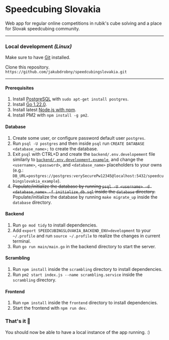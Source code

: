 # Speedcubing Slovakia

Web app for regular online competitions in rubik's cube solving and a place for Slovak speedcubing community.

---

### Local development _(Linux)_

Make sure to have [Git](https://git-scm.com/download/linux) installed.

Clone this repository. `https://github.com/jakubdrobny/speedcubingslovakia.git`

---

#### Prerequisites

1. Install [PostgreSQL](https://www.postgresql.org/) with `sudo apt-get install postgres`.
2. Install [Go 1.22.0](https://go.dev/doc/install).
3. Install latest [Node.js with npm](https://nodejs.org/en/download).
4. Install PM2 with `npm install -g pm2`.

#### Database

1. Create some user, or configure password default user `postgres`.
2. Run `psql -U postgres` and then inside `psql` run `CREATE DATABASE <database_name>;` to create the database.
3. Exit `psql` with CTRL+D and create the `backend/.env.developement` file similarly to [`backend/.env.development.example`](./backend/.env.development.example), and change the `<username>`, `<password>`, and `<database_name>` placeholders to your owns (e.g.: `DB_URL=postgres://postgres:verySecurePw12345@localhost:5432/speedcubingslovakia_example`).
4. ~~Populate/initialize the database by running `psql -U <username> -d <database_name> -f initialize_db.sql` inside the `database` directory.~~ Populate/initialize the database by running `make migrate_up` inside the `database` directory.

#### Backend

1. Run `go mod tidy` to install dependencies.
2. Add `export SPEEDCUBINGSLOVAKIA_BACKEND_ENV=development` to your `~/.profile` and run `source ~/.profile` to realize the changes in current terminal.
3. Run `go run main/main.go` in the backend directory to start the server.

#### Scrambling

1. Run `npm install` inside the `scrambling` directory to install dependencies.
2. Run `pm2 start index.js --name scrambling.service` inside the `scrambling` directory.

#### Frontend

1. Run `npm install` inside the `frontend` directory to install dependencies.
2. Start the frontend with `npm run dev`.

### That's it :partying_face:

You should now be able to have a local instance of the app running. :)
